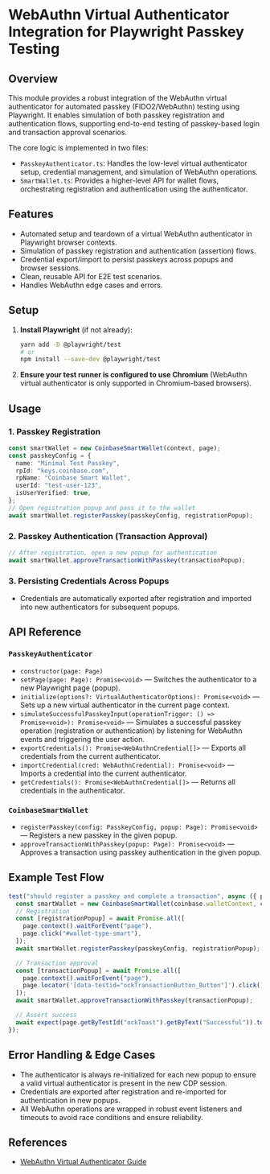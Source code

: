 # WebAuthn Virtual Authenticator Integration for Playwright Passkey Testing

## Overview

This module provides a robust integration of the WebAuthn virtual authenticator for automated passkey (FIDO2/WebAuthn) testing using Playwright. It enables simulation of both passkey registration and authentication flows, supporting end-to-end testing of passkey-based login and transaction approval scenarios.

The core logic is implemented in two files:
- `PasskeyAuthenticator.ts`: Handles the low-level virtual authenticator setup, credential management, and simulation of WebAuthn operations.
- `SmartWallet.ts`: Provides a higher-level API for wallet flows, orchestrating registration and authentication using the authenticator.

## Features
- Automated setup and teardown of a virtual WebAuthn authenticator in Playwright browser contexts.
- Simulation of passkey registration and authentication (assertion) flows.
- Credential export/import to persist passkeys across popups and browser sessions.
- Clean, reusable API for E2E test scenarios.
- Handles WebAuthn edge cases and errors.

## Setup

1. **Install Playwright** (if not already):
   ```sh
   yarn add -D @playwright/test
   # or
   npm install --save-dev @playwright/test
   ```
2. **Ensure your test runner is configured to use Chromium** (WebAuthn virtual authenticator is only supported in Chromium-based browsers).

## Usage

### 1. Passkey Registration
```ts
const smartWallet = new CoinbaseSmartWallet(context, page);
const passkeyConfig = {
  name: "Minimal Test Passkey",
  rpId: "keys.coinbase.com",
  rpName: "Coinbase Smart Wallet",
  userId: "test-user-123",
  isUserVerified: true,
};
// Open registration popup and pass it to the wallet
await smartWallet.registerPasskey(passkeyConfig, registrationPopup);
```

### 2. Passkey Authentication (Transaction Approval)
```ts
// After registration, open a new popup for authentication
await smartWallet.approveTransactionWithPasskey(transactionPopup);
```

### 3. Persisting Credentials Across Popups
- Credentials are automatically exported after registration and imported into new authenticators for subsequent popups.

## API Reference

### `PasskeyAuthenticator`
- `constructor(page: Page)`
- `setPage(page: Page): Promise<void>` — Switches the authenticator to a new Playwright page (popup).
- `initialize(options?: VirtualAuthenticatorOptions): Promise<void>` — Sets up a new virtual authenticator in the current page context.
- `simulateSuccessfulPasskeyInput(operationTrigger: () => Promise<void>): Promise<void>` — Simulates a successful passkey operation (registration or authentication) by listening for WebAuthn events and triggering the user action.
- `exportCredentials(): Promise<WebAuthnCredential[]>` — Exports all credentials from the current authenticator.
- `importCredential(cred: WebAuthnCredential): Promise<void>` — Imports a credential into the current authenticator.
- `getCredentials(): Promise<WebAuthnCredential[]>` — Returns all credentials in the authenticator.

### `CoinbaseSmartWallet`
- `registerPasskey(config: PasskeyConfig, popup: Page): Promise<void>` — Registers a new passkey in the given popup.
- `approveTransactionWithPasskey(popup: Page): Promise<void>` — Approves a transaction using passkey authentication in the given popup.

## Example Test Flow
```ts
test("should register a passkey and complete a transaction", async ({ page, coinbase }) => {
  const smartWallet = new CoinbaseSmartWallet(coinbase.walletContext, coinbase.walletPage);
  // Registration
  const [registrationPopup] = await Promise.all([
    page.context().waitForEvent("page"),
    page.click("#wallet-type-smart"),
  ]);
  await smartWallet.registerPasskey(passkeyConfig, registrationPopup);

  // Transaction approval
  const [transactionPopup] = await Promise.all([
    page.context().waitForEvent("page"),
    page.locator('[data-testid="ockTransactionButton_Button"]').click(),
  ]);
  await smartWallet.approveTransactionWithPasskey(transactionPopup);

  // Assert success
  await expect(page.getByTestId("ockToast").getByText("Successful")).toBeVisible({ timeout: 30000 });
});
```

## Error Handling & Edge Cases
- The authenticator is always re-initialized for each new popup to ensure a valid virtual authenticator is present in the new CDP session.
- Credentials are exported after registration and re-imported for authentication in new popups.
- All WebAuthn operations are wrapped in robust event listeners and timeouts to avoid race conditions and ensure reliability.

## References
- [WebAuthn Virtual Authenticator Guide](https://www.corbado.com/blog/passkeys-e2e-playwright-testing-webauthn-virtual-authenticator#webauthn-virtual-authenticator-e2e-passkey-testing) 